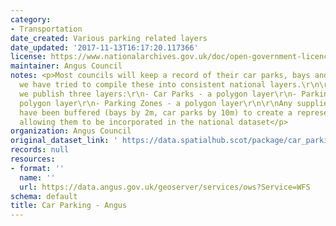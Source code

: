 ```yaml
---
category:
- Transportation
date_created: Various parking related layers
date_updated: '2017-11-13T16:17:20.117366'
license: https://www.nationalarchives.gov.uk/doc/open-government-licence/version/3/
maintainer: Angus Council
notes: <p>Most councils will keep a record of their car parks, bays and zones. Therefore
  we have tried to compile these into consistent national layers.\r\n\r\nCurrently,
  we publish three layers:\r\n- Car Parks - a polygon layer\r\n- Parking Bays - a
  polygon layer\r\n- Parking Zones - a polygon layer\r\n\r\nAny supplied point records
  have been buffered (bays by 2m, car parks by 10m) to create a representative area,
  allowing them to be incorporated in the national dataset</p>
organization: Angus Council
original_dataset_link: ' https://data.spatialhub.scot/package/car_parking-an'
records: null
resources:
- format: ''
  name: ''
  url: https://data.angus.gov.uk/geoserver/services/ows?Service=WFS
schema: default
title: Car Parking - Angus
---
```

